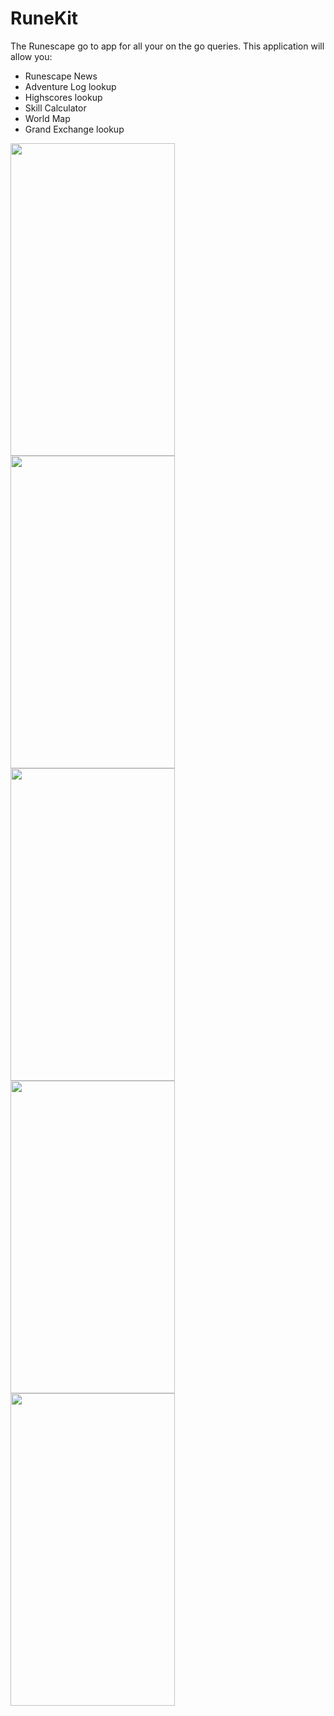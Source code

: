 # RuneKit
The Runescape go to app for all your on the go queries. This application will allow you:
* Runescape News
* Adventure Log lookup
* Highscores lookup
* Skill Calculator
* World Map
* Grand Exchange lookup

<img src="http://i.imgur.com/PjU4q6b.jpg" width="263" height="500"> <img src="http://i.imgur.com/lI3zlyI.jpg" width="263" height="500"> <img src="http://i.imgur.com/RpkVW87.jpg" width="263" height="500"> <img src="http://i.imgur.com/M7xowFm.jpg" width="263" height="500"> <img src="http://i.imgur.com/zOfpMw6.jpg" width="263" height="500">
